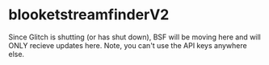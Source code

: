 # blooketstreamfinderV2
Since Glitch is shutting (or has shut down), BSF will be moving here and will ONLY recieve updates here.
Note, you can't use the API keys anywhere else.
